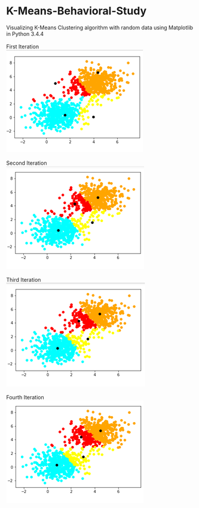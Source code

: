 # K-Means-Behavioral-Study
Visualizing K-Means Clustering algorithm with random data using Matplotlib in Python 3.4.4<br />
<br />
First Iteration<br />
![alt text](https://github.com/srijannnd/K-Means-Behavioral-Study/blob/master/1st%20Iteration.png)<br />
<br />
Second Iteration<br />
![alt text](https://github.com/srijannnd/K-Means-Behavioral-Study/blob/master/2nd%20Iteration.png)<br />
<br />
Third Iteration<br />
![alt text](https://github.com/srijannnd/K-Means-Behavioral-Study/blob/master/3rd%20Iteration.png)<br />
<br />
Fourth Iteration<br />
![alt text](https://github.com/srijannnd/K-Means-Behavioral-Study/blob/master/4th%20Iteration.png)<br />
